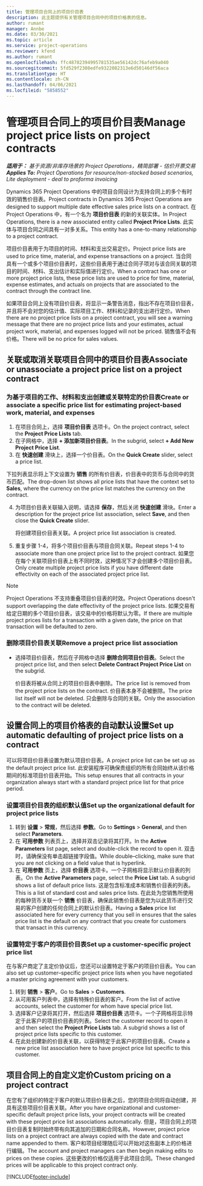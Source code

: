 ```yaml
---
title: 管理项目合同上的项目价目表
description: 此主题提供有关管理项目合同中的项目价格表的信息。
author: rumant
manager: Annbe
ms.date: 03/30/2021
ms.topic: article
ms.service: project-operations
ms.reviewer: kfend
ms.author: rumant
ms.openlocfilehash: ffc48782394995781535ae56142dc76afeb9a040
ms.sourcegitcommit: 5fd529f2308edfe9322082313e6d50146df56aca
ms.translationtype: HT
ms.contentlocale: zh-CN
ms.lasthandoff: 04/06/2021
ms.locfileid: "5858552"
---
```

# <a name="manage-project-price-lists-on-project-contracts"></a><span data-ttu-id="f5618-103">管理项目合同上的项目价目表</span><span class="sxs-lookup"><span data-stu-id="f5618-103">Manage project price lists on project contracts</span></span>

<span data-ttu-id="f5618-104">_**适用于：** 基于资源/非库存场景的 Project Operations，精简部署 - 估价开票交易_</span><span class="sxs-lookup"><span data-stu-id="f5618-104">_**Applies To:** Project Operations for resource/non-stocked based scenarios, Lite deployment - deal to proforma invoicing_</span></span>

<span data-ttu-id="f5618-105">Dynamics 365 Project Operations 中的项目合同设计为支持合同上的多个有时效的销售价目表。</span><span class="sxs-lookup"><span data-stu-id="f5618-105">Project contracts in Dynamics 365 Project Operations are designed to support multiple date effective sales price lists on a contract.</span></span> <span data-ttu-id="f5618-106">在 Project Operations 中，有一个名为 **项目价目表** 的新的关联实体。</span><span class="sxs-lookup"><span data-stu-id="f5618-106">In Project Operations, there is a new associated entity called **Project Price Lists**.</span></span> <span data-ttu-id="f5618-107">此实体与项目合同之间具有一对多关系。</span><span class="sxs-lookup"><span data-stu-id="f5618-107">This entity has a one-to-many relationship to a project contract.</span></span>

<span data-ttu-id="f5618-108">项目价目表用于为项目的时间、材料和支出交易定价。</span><span class="sxs-lookup"><span data-stu-id="f5618-108">Project price lists are used to price time, material, and expense transactions on a project.</span></span> <span data-ttu-id="f5618-109">当合同具有一个或多个项目价目表时，这些价目表用于通过合同子项对与该合同关联的项目的时间、材料、支出估计和实际值进行定价。</span><span class="sxs-lookup"><span data-stu-id="f5618-109">When a contract has one or more project price lists, these price lists are used to price for time, material, expense estimates, and actuals on projects that are associated to the contract through the contract line.</span></span>

<span data-ttu-id="f5618-110">如果项目合同上没有项目价目表，将显示一条警告消息，指出不存在项目价目表，并且将不会对您的估计值、实际项目工作、材料和记录的支出进行定价。</span><span class="sxs-lookup"><span data-stu-id="f5618-110">When there are no project price lists on a project contract, you will see a warning message that there are no project price lists and your estimates, actual project work, material, and expenses logged will not be priced.</span></span> <span data-ttu-id="f5618-111">销售值不会有价格。</span><span class="sxs-lookup"><span data-stu-id="f5618-111">There will be no price for sales values.</span></span>

## <a name="associate-or-unassociate-a-project-price-list-on-a-project-contract"></a><span data-ttu-id="f5618-112">关联或取消关联项目合同中的项目价目表</span><span class="sxs-lookup"><span data-stu-id="f5618-112">Associate or unassociate a project price list on a project contract</span></span>

### <a name="create-or-associate-a-specific-price-list-for-estimating-project-based-work-material-and-expenses"></a><span data-ttu-id="f5618-113">为基于项目的工作、材料和支出创建或关联特定的价目表</span><span class="sxs-lookup"><span data-stu-id="f5618-113">Create or associate a specific price list for estimating project-based work, material, and expenses</span></span>

1. <span data-ttu-id="f5618-114">在项目合同上，选择 **项目价目表** 选项卡。</span><span class="sxs-lookup"><span data-stu-id="f5618-114">On the project contract, select the **Project Price Lists** tab.</span></span>
2. <span data-ttu-id="f5618-115">在子网格中，选择 **+ 添加新项目价目表**。</span><span class="sxs-lookup"><span data-stu-id="f5618-115">In the subgrid, select **+ Add New Project Price List**.</span></span>
3. <span data-ttu-id="f5618-116">在 **快速创建** 滑块上，选择一个价目表。</span><span class="sxs-lookup"><span data-stu-id="f5618-116">On the **Quick Create** slider, select a price list.</span></span> 

  <span data-ttu-id="f5618-117">下拉列表显示将上下文设置为 **销售** 的所有价目表，价目表中的货币与合同中的货币匹配。</span><span class="sxs-lookup"><span data-stu-id="f5618-117">The drop-down list shows all price lists that have the context set to **Sales**, where the currency on the price list matches the currency on the contract.</span></span>
  
4. <span data-ttu-id="f5618-118">为项目价目表关联输入说明，请选择 **保存**，然后关闭 **快速创建** 滑块。</span><span class="sxs-lookup"><span data-stu-id="f5618-118">Enter a description for the project price list association, select **Save**, and then close the **Quick Create** slider.</span></span>

   <span data-ttu-id="f5618-119">将创建项目价目表关联。</span><span class="sxs-lookup"><span data-stu-id="f5618-119">A project price list association is created.</span></span>
   
5. <span data-ttu-id="f5618-120">重复步骤 1-4，将多个项目价目表与项目合同关联。</span><span class="sxs-lookup"><span data-stu-id="f5618-120">Repeat steps 1-4 to associate more than one project price list to the project contract.</span></span> <span data-ttu-id="f5618-121">如果您在每个关联项目价目表上有不同时效，这种情况下才会创建多个项目价目表。</span><span class="sxs-lookup"><span data-stu-id="f5618-121">Only create multiple project price lists if you have different date effectivity on each of the associated project price list.</span></span>

> [!NOTE]
> <span data-ttu-id="f5618-122">Project Operations 不支持重叠项目价目表的时效。</span><span class="sxs-lookup"><span data-stu-id="f5618-122">Project Operations doesn't support overlapping the date effectivity of the project price lists.</span></span> <span data-ttu-id="f5618-123">如果交易有给定日期的多个项目价目表，该交易中的价格将默认为零。</span><span class="sxs-lookup"><span data-stu-id="f5618-123">If there are multiple project prices lists for a transaction with a given date, the price on that transaction will be defaulted to zero.</span></span>

### <a name="remove-a-project-price-list-association"></a><span data-ttu-id="f5618-124">删除项目价目表关联</span><span class="sxs-lookup"><span data-stu-id="f5618-124">Remove a project price list association</span></span>

- <span data-ttu-id="f5618-125">选择项目价目表，然后在子网格中选择 **删除合同项目价目表**。</span><span class="sxs-lookup"><span data-stu-id="f5618-125">Select the project price list, and then select **Delete Contract Project Price List** on the subgrid.</span></span> 

  <span data-ttu-id="f5618-126">价目表将被从合同上的项目价目表中删除。</span><span class="sxs-lookup"><span data-stu-id="f5618-126">The price list is removed from the project price lists on the contract.</span></span> <span data-ttu-id="f5618-127">价目表本身不会被删除。</span><span class="sxs-lookup"><span data-stu-id="f5618-127">The price list itself will not be deleted.</span></span> <span data-ttu-id="f5618-128">只会删除与合同的关联。</span><span class="sxs-lookup"><span data-stu-id="f5618-128">Only the association to the contract will be deleted.</span></span>

## <a name="set-up-automatic-defaulting-of-project-price-lists-on-a-contract"></a><span data-ttu-id="f5618-129">设置合同上的项目价格表的自动默认设置</span><span class="sxs-lookup"><span data-stu-id="f5618-129">Set up automatic defaulting of project price lists on a contract</span></span>

<span data-ttu-id="f5618-130">可以将项目价目表设置为默认项目价目表。</span><span class="sxs-lookup"><span data-stu-id="f5618-130">A project price list can be set up as the default project price list.</span></span> <span data-ttu-id="f5618-131">此安装程序可确保贵组织的所有合同始终从该价格期间的标准项目价目表开始。</span><span class="sxs-lookup"><span data-stu-id="f5618-131">This setup ensures that all contracts in your organization always start with a standard project price list for that price period.</span></span>

### <a name="set-up-the-organizational-default-for-project-price-lists"></a><span data-ttu-id="f5618-132">设置项目价目表的组织默认值</span><span class="sxs-lookup"><span data-stu-id="f5618-132">Set up the organizational default for project price lists</span></span>

1. <span data-ttu-id="f5618-133">转到 **设置** > **常规**，然后选择 **参数**。</span><span class="sxs-lookup"><span data-stu-id="f5618-133">Go to **Settings** > **General**, and then select **Parameters**.</span></span>
2. <span data-ttu-id="f5618-134">在 **可用参数** 列表页上，选择并双击记录将其打开。</span><span class="sxs-lookup"><span data-stu-id="f5618-134">In the **Active Parameters** list page, select and double-click the record to open it.</span></span> <span data-ttu-id="f5618-135">双击时，请确保没有单击超链接字段值。</span><span class="sxs-lookup"><span data-stu-id="f5618-135">While double–clicking, make sure that you are not clicking on a field value that is hyperlink.</span></span> 
3. <span data-ttu-id="f5618-136">在 **可用参数** 页上，选择 **价目表** 选项卡。一个子网格将显示默认价目表的列表。</span><span class="sxs-lookup"><span data-stu-id="f5618-136">On the **Active Parameters** page, select the **Price List** tab. A subgrid shows a list of default price lists.</span></span> <span data-ttu-id="f5618-137">这是包含标准成本和销售价目表的列表。</span><span class="sxs-lookup"><span data-stu-id="f5618-137">This is a list of standard cost and sales price lists.</span></span> <span data-ttu-id="f5618-138">在此处为您销售所使用的每种货币关联一个 **销售** 价目表，确保此销售价目表是您为以此货币进行交易的客户创建的任何合同上的默认价目表。</span><span class="sxs-lookup"><span data-stu-id="f5618-138">Having a **Sales** price list associated here for every currency that you sell in ensures that the sales price list is the default on any contract that you create for customers that transact in this currency.</span></span>

### <a name="set-up-a-customer-specific-project-price-list"></a><span data-ttu-id="f5618-139">设置特定于客户的项目价目表</span><span class="sxs-lookup"><span data-stu-id="f5618-139">Set up a customer-specific project price list</span></span>

<span data-ttu-id="f5618-140">在与客户商定了主定价协议后，您还可以设置特定于客户的项目价目表。</span><span class="sxs-lookup"><span data-stu-id="f5618-140">You can also set up customer–specific project price lists when you have negotiated a master pricing agreement with your customers.</span></span>

1. <span data-ttu-id="f5618-141">转到 **销售** > **客户**。</span><span class="sxs-lookup"><span data-stu-id="f5618-141">Go to **Sales** > **Customers**.</span></span>
2. <span data-ttu-id="f5618-142">从可用客户列表中，选择有特殊价目表的客户。</span><span class="sxs-lookup"><span data-stu-id="f5618-142">From the list of active accounts, select the customer for whom have special price list.</span></span>
3. <span data-ttu-id="f5618-143">选择客户记录将其打开，然后选择 **项目价目表** 选项卡。一个子网格将显示特定于此客户的项目价目表的列表。</span><span class="sxs-lookup"><span data-stu-id="f5618-143">Select the customer record to open it and then select the **Project Price Lists** tab. A subgrid shows a list of project price lists specific to this customer.</span></span> 
4. <span data-ttu-id="f5618-144">在此处创建新的价目表关联，以获得特定于此客户的项目价目表。</span><span class="sxs-lookup"><span data-stu-id="f5618-144">Create a new price list association here to have project price list specific to this customer.</span></span>

## <a name="custom-pricing-on-a-project-contract"></a><span data-ttu-id="f5618-145">项目合同上的自定义定价</span><span class="sxs-lookup"><span data-stu-id="f5618-145">Custom pricing on a project contract</span></span>

<span data-ttu-id="f5618-146">在您有了组织的特定于客户的默认项目价目表之后，您的项目合同将自动创建，并具有这些项目价目表关联。</span><span class="sxs-lookup"><span data-stu-id="f5618-146">After you have organizational and customer-specific default project price lists, your project contracts will be created with these project price list associations automatically.</span></span> <span data-ttu-id="f5618-147">但是，项目合同上的项目价目表复制时始终带有向其追加的日期和合同名称。</span><span class="sxs-lookup"><span data-stu-id="f5618-147">However, project price lists on a project contract are always copied with the date and contract name appended to them.</span></span> <span data-ttu-id="f5618-148">客户和项目经理随后可以开始对这些副本上的价格进行编辑。</span><span class="sxs-lookup"><span data-stu-id="f5618-148">The account and project managers can then begin making edits to prices on these copies.</span></span> <span data-ttu-id="f5618-149">这些更改的价格仅适用于此项目合同。</span><span class="sxs-lookup"><span data-stu-id="f5618-149">These changed prices will be applicable to this project contract only.</span></span>


[!INCLUDE[footer-include](../includes/footer-banner.md)]

